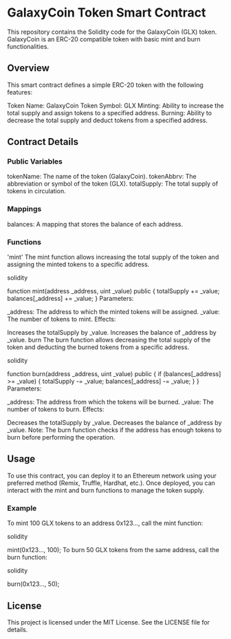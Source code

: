 # GalaxyCoin Token Smart Contract
This repository contains the Solidity code for the GalaxyCoin (GLX) token. GalaxyCoin is an ERC-20 compatible token with basic mint and burn functionalities.

## Overview
This smart contract defines a simple ERC-20 token with the following features:

Token Name: GalaxyCoin
Token Symbol: GLX
Minting: Ability to increase the total supply and assign tokens to a specified address.
Burning: Ability to decrease the total supply and deduct tokens from a specified address.
## Contract Details
### Public Variables
tokenName: The name of the token (GalaxyCoin).
tokenAbbrv: The abbreviation or symbol of the token (GLX).
totalSupply: The total supply of tokens in circulation.
### Mappings
balances: A mapping that stores the balance of each address.
### Functions
'mint'
The mint function allows increasing the total supply of the token and assigning the minted tokens to a specific address.

solidity

function mint(address _address, uint _value) public {
    totalSupply += _value;
    balances[_address] += _value;
}
Parameters:

_address: The address to which the minted tokens will be assigned.
_value: The number of tokens to mint.
Effects:

Increases the totalSupply by _value.
Increases the balance of _address by _value.
burn
The burn function allows decreasing the total supply of the token and deducting the burned tokens from a specific address.

solidity

function burn(address _address, uint _value) public {
    if (balances[_address] >= _value) {
        totalSupply -= _value;
        balances[_address] -= _value;
    }
}
Parameters:

_address: The address from which the tokens will be burned.
_value: The number of tokens to burn.
Effects:

Decreases the totalSupply by _value.
Decreases the balance of _address by _value.
Note: The burn function checks if the address has enough tokens to burn before performing the operation.

## Usage
To use this contract, you can deploy it to an Ethereum network using your preferred method (Remix, Truffle, Hardhat, etc.). Once deployed, you can interact with the mint and burn functions to manage the token supply.

### Example
To mint 100 GLX tokens to an address 0x123..., call the mint function:

solidity

mint(0x123..., 100);
To burn 50 GLX tokens from the same address, call the burn function:

solidity

burn(0x123..., 50);
## License
This project is licensed under the MIT License. See the LICENSE file for details.





